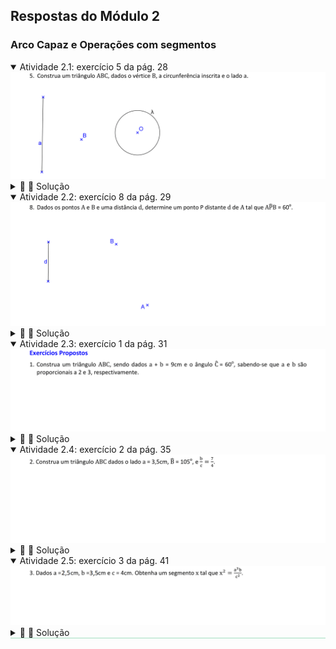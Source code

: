 <link rel="stylesheet" href="../../imagens/style.css">
<script type="text/x-mathjax-config">
         MathJax.Hub.Config({
           tex2jax: {
             inlineMath: [ ['$','$'], ["\\(","\\)"] ],
             processEscapes: true
           }
         });
</script>
<script src="https://cdn.mathjax.org/mathjax/latest/MathJax.js?config=TeX-AMS-MML_HTMLorMML" type="text/javascript"></script>

<h2 id="inicio">Respostas do Módulo 2</h2>
<h3>Arco Capaz e Operações com segmentos</h3> 
  <details open><summary>Atividade 2.1: exercício 5 da pág. 28</summary>
  <img src="../../parte3/apos_dg_0028a.png" />
  <div class="combo"><details class="sub"><summary>&#x1f4cf; &#x1f4d0; Solução</summary>
	<p>Como os lados do triângulo são tangentes à circunferência inscrita, temos que construir os arcos capazes de <b>90&deg;</b>.</p>
	<img src="28_02_00.png"/>
	<figcaption>Depois de encontrar a reta <b>BC</b>, o lado <b>AC</b> será tangente à circunferência inscrita, ou seja, construímos outro arco capaz de <b>90&deg;</b> para determinar a posição de <b>AC</b>.</figcaption>
  </details></div></details>
  <details open><summary>Atividade 2.2: exercício 8 da pág. 29</summary>
  <img src="../../parte3/apos_dg_0029a.png" />
  <div class="combo"><details class="sub"><summary>&#x1f4cf; &#x1f4d0; Solução</summary>
	<p>Como o ponto <b>P</b> tem distância <b>d</b> até o ponto <b>A</b>, temos que <b>P &isin; Circunf(A,d)</b>.</p>
	<img src="29_02_00.png"/>
	<figcaption>A construção envolve o arco capaz de <b>60&deg;</b>.</figcaption>
  </details></div></details>
  <details open><summary>Atividade 2.3: exercício 1 da pág. 31</summary>
  <img src="../../parte4/apos_dg_0031c.png" />
    <div class="combo"><details class="sub"><summary>&#x1f4cf; &#x1f4d0; Solução</summary>
	<p>Neste exercício proposto, temos a aplicação do Teorema de Tales para encontrar os lados do triângulo.</p>
	<img src="31_04_00.png"/>
	<figcaption>Temos 2 soluções possíveis.</figcaption>
  </details></div></details>
  <details open><summary>Atividade 2.4: exercício 2 da pág. 35</summary>
  <img src="../../parte4/apos_dg_0035a.png" />
  <div class="combo"><details class="sub"><summary>&#x1f4cf; &#x1f4d0; Solução</summary>
	<p>Neste exercício proposto, utilizamos a Circunferência de Apolônio com a razão $\mathsf{ 7 \over 4 }$.</p>
	<img src="35_02_00.png"/>
	<figcaption></figcaption>
  </details></div></details>
  <details open style="border-bottom: 1px solid #a2dec0;"><summary>Atividade 2.5: exercício 3 da pág. 41</summary>
  <img src="../../parte4/apos_dg_0041b.png" />
  <div class="combo"><details class="sub"><summary>&#x1f4cf; &#x1f4d0; Solução</summary>
	<p>Neste exercício proposto, temos a aplicação do conceito de média geométrica além de terceira e quarta proporcionais.</p>
	<img src="41_03_00.png"/>
	<figcaption>Primeiro encontramos os segmentos <b>y</b> e <b>z</b> por meio de quarta e terceira proporcionais. O segmento <b>x</b> será a média geométrica entre <b>y</b> e <b>z</b>.</figcaption>
  </details></div></details>




